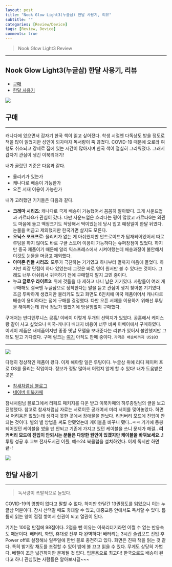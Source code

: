 ```yaml
---
layout: post
title: "Nook Glow Light3(누글삼) 한달 사용기, 리뷰"
subtitle: ""
categories: [Review/Device]
tags: [Review, Device]
comments: true
---
```


> Nook Glow Light3 Review

---

## Nook Glow Light3(누글삼) 한달 사용기, 리뷰  <!-- omit in toc --> 

- [구매](#%ea%b5%ac%eb%a7%a4)
- [한달 사용기](#%ed%95%9c%eb%8b%ac-%ec%82%ac%ec%9a%a9%ea%b8%b0)

![](https://postfiles.pstatic.net/MjAyMDA0MjZfNzAg/MDAxNTg3ODY1ODcyMTcz.AgqWf9P_ukDxNBK707z4S_dRkJfR3IMnnj7A3CCi_GMg.-wkgO4MVepEttMmVtnbe30kqqFvMjMSzfcSwoBvUzlUg.JPEG.rannan09/IMG_4746.jpg?type=w966)

## 구매

---

캐나다에 있으면서 갑자기 한국 책이 읽고 싶어졌다. 학생 시절엔 다독상도 받을 정도로 책을 많이 읽었지만 성인이 되자마자 독서량이 뚝 끊겼다. COVID-19 때문에 오로라 여행도 취소되고 강제로 집에 있는 시간이 많아지며 한국 책이 절실히 그리워졌다. 그래서 갑자기 관심이 생긴 이북리더기!

내가 골랐던 기준은 다음과 같다.

- 물리키가 있는가
- 캐나다로 배송이 가능한가
- 오픈 서재 이용이 가능한가

내가 고려했던 기기들은 다음과 같다.

- <b>크레마 시리즈</b>: 캐나다로 국제 배송이 가능했어서 꼼꼼히 알아봤다. 크게 사운드업과 카르타G가 관심이 갔다. 다만 사운드업은 흐리다는 평이 많았고 카르타G는 외관도 마음에 들고 액정크기도 적당해서 딱이었는데 당시 입고 예정일이 한달 뒤였다. 눈물을 머금고 제외했지만 한국가면 살지도 모른다.
- <b>오닉스 포크프로</b>: 물리키가 없는 게 아쉬웠지만 안드로이드가 탑재되어있어서 따로 루팅을 하지 않아도 바로 구글 스토어 이용이 가능하다는 슈퍼장점이 있었다. 하지만 중국 제품이기 때문에 알리 익스프레스에서 시켜야했는데 배송과정이 불안해서 이것도 눈물을 머금고 제외했다.
- <b>아마존 킨들 시리즈</b>: 모두가 극찬하는 기기였고 하나부터 열까지 마음에 들었다. 하지만 최강 단점이 하나 있었는데 그것은 바로 영어 원서만 볼 수 있다는 것이다. 그래도 너무 아쉬워서 귀국하기 전에 구매할지 말지 고민 중이다.
- <b>누크 글로우 라이트3</b>: 위에 것들을 다 제하고 나니 남은 기기였다. 사람들이 여러 개 구매해도 결국엔 누글삼으로 정착한다는 말을 듣고 관심이 생겨 찾아본 기기였다. 조금 투박하게 생겼지만 물리키도 있고 화면도 6인치에 미국 제품이어서 캐나다로 배송이 용이하다는 점에 구매를 결정했다. 다만 오픈 서재를 이용하기 위해선 루팅을 해야하는데 워낙 정보가 많았기에 망설임없이 구매했다.

구매처는 반디앤루니스 공홈/ 이베이 이렇게 두개의 선택지가 있었다. 공홈에서 케이스랑 같이 사고 싶었으나 미국-캐나다 배대지 비용이 너무 비싸 이베이에서 구매하였다. 이베이 제품은 새제품이지만 종종 옛날 모델을 보내준다는 리뷰가 있어서 불안했지만 그래도 믿고 기다렸다. 구매 링크는 [여기](https://www.ebay.com/itm/Barnes-Noble-NOOK-GlowLight-3-eReader-6-model-8GB-BNRV520/352432657868?ssPageName=STRK%3AMEBIDX%3AIT&_trksid=p2060353.m2749.l2648) 아직도 판매 중이다. `가격은 배송비까지 US$93`

---

![](https://postfiles.pstatic.net/MjAyMDA0MjZfMTk3/MDAxNTg3ODY1ODcyMDEw.s3yEB8FG5jNNUygrqRPsdf3evYvJ1H0fwhIYGdsgqGog.CrLO_EdM_EZ6K6ce39VZZM5hYAk5vXoDzUam53NQ8S4g.JPEG.rannan09/IMG_4265.jpg?type=w966)

다행히 정상적인 제품이 왔다.
이제 해야할 일은 루팅이다. 누글삼 위에 리디 페이퍼 프로 OS를 올리는 작업이다. 정보가 정말 많아서 어렵지 않게 할 수 있다! 내가 도움받은 곳은

- [참새처럼님 블로그](https://blog.naver.com/lovbible)
- [네이버 이북카페](https://cafe.naver.com/ebook)

참새처럼님 블로그에서 리페프 패키지를 다운 받고 이북카페의 하루종일님의 글을 보고 진행했다. 참고로 참새처럼님 자료는 서로이웃 공개여서 미리 서이를 맺어놓았다. 하면서 어려움은 없었는데 생각치 못한 곳에서 장애물을 만났다. 리커버리 모드에 진입이 안되는 것이다. 별의 별 방법을 써도 안됐었는데 케이블을 바꾸니 됐다..ㅋㅋ 기기에 동봉되어있던 케이블을 썼을 땐 안되고 기존에 가지고 있던 케이블을 쓰니 문제가 해결.. <B>리커버리 모드에 진입이 안되시는 분들은 다양한 원인이 있겠지만 케이블을 바꿔보세요..!</b> 루팅 성공 후 교보 전자도서관 어플, 예스24 북클럽을 설치하였다. 이제 독서만 하면 끝-!

![](https://postfiles.pstatic.net/MjAyMDA0MjZfMTE2/MDAxNTg3ODY1ODcyNDY5.mPHo8tOYz6pvoSPy5yIGawAgVfSatv5cQo1_y29Qkmsg.y-1-WNwyboHK3klt5voPUfhHlZh-zLpF-dSiqz7AdxYg.JPEG.rannan09/IMG_4605.jpg?type=w966)

## 한달 사용기

---

> 독서량이 폭발적으로 늘었다.

COVID-19의 영향이 없다고 말할 수 없다. 하지만 한달간 13권정도를 읽었으니 이는 누글삼 덕분이다. 잠시 산책갈 때도 휴대할 수 있고, 대중교통 안에서도 독서할 수 있다. 틈틈히 읽는 양이 점점 쌓여서 한권이 되고 열권이 된다.

기기는 100점 만점에 98점이다. 2점을 뺀 이유는 이북리더기라면 어쩔 수 없는 반응속도 때문이다. 배터리, 화면, 휴대성 전부 다 완벽하다! 배터리는 3시간 슬립모드 진입 후 Power off로 설정해놔 일주일에 한번 꼴로 충전하고 있다. 화면은 진짜 책을 읽는 것 같다. 특히 밝기랑 채도를 조절할 수 있어 밤에 불 끄고 읽을 수 있다. 무게도 상당히 가볍다. 베젤이 조금 넓긴하지만 문제될 것 없다. 입문용으로 최고다! 한국으로도 배송이 된다고 하니 관심있는 사람들은 알아보시길~~~
